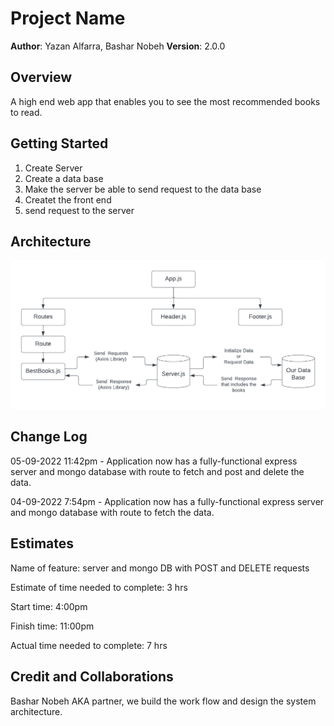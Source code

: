 # Project Name

**Author**: Yazan Alfarra, Bashar Nobeh
**Version**: 2.0.0

## Overview

A high end web app that enables you to see the most recommended books to read.

## Getting Started

1. Create Server
2. Create a data base
3. Make the server be able to send request to the data base
4. Createt the front end
5. send request to the server

## Architecture

![pic](./class11.png)

## Change Log

05-09-2022 11:42pm - Application now has a fully-functional express server and mongo database with route to fetch and post and delete the data.

04-09-2022 7:54pm - Application now has a fully-functional express server and mongo database with route to fetch the data.
 
## Estimates

Name of feature: server and mongo DB with POST and DELETE requests

Estimate of time needed to complete: 3 hrs

Start time: 4:00pm

Finish time: 11:00pm

Actual time needed to complete: 7 hrs

## Credit and Collaborations

Bashar Nobeh AKA partner, we build the work flow and design the system architecture.
